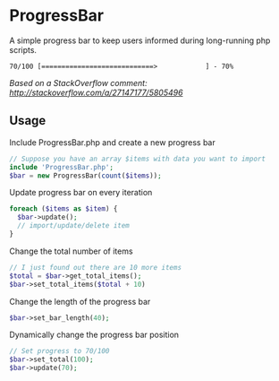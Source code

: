 # ProgressBar
A simple progress bar to keep users informed during long-running php scripts.
```
70/100 [============================>            ] - 70%
```

*Based on a StackOverflow comment: http://stackoverflow.com/a/27147177/5805496*
## Usage
Include ProgressBar.php and create a new progress bar
```php
// Suppose you have an array $items with data you want to import
include 'ProgressBar.php';
$bar = new ProgressBar(count($items));
```
Update progress bar on every iteration
```php
foreach ($items as $item) {
  $bar->update();
  // import/update/delete item
}
```
Change the total number of items
```php
// I just found out there are 10 more items
$total = $bar->get_total_items();
$bar->set_total_items($total + 10)
```
Change the length of the progress bar
```php
$bar->set_bar_length(40);
```
Dynamically change the progress bar position
```php
// Set progress to 70/100
$bar->set_total(100);
$bar->update(70);
```
